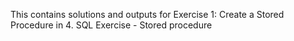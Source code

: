 This contains solutions and outputs for Exercise 1: Create a Stored Procedure in 4. SQL Exercise - Stored procedure
